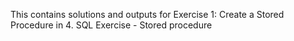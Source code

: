 This contains solutions and outputs for Exercise 1: Create a Stored Procedure in 4. SQL Exercise - Stored procedure
